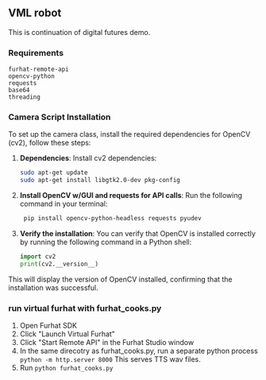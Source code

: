 ## VML robot 
This is continuation of digital futures demo.
### Requirements
```
furhat-remote-api
opencv-python
requests
base64
threading
```

### Camera Script Installation

To set up the camera class, install the required dependencies for OpenCV (cv2), follow these steps:

1. **Dependencies**: Install cv2 dependencies:
   ```bash
   sudo apt-get update
   sudo apt-get install libgtk2.0-dev pkg-config
    ```

2. **Install OpenCV w/GUI and requests for API calls**: Run the following command in your terminal:
   ```bash
    pip install opencv-python-headless requests pyudev
     ```

3. **Verify the installation**: You can verify that OpenCV is installed correctly by running the following command in a Python shell:
   ```python
   import cv2
   print(cv2.__version__)
   ```


This will display the version of OpenCV installed, confirming that the installation was successful.




### run virtual furhat with furhat_cooks.py
1. Open Furhat SDK
2. Click "Launch Virtual Furhat"
3. Click "Start Remote API" in the Furhat Studio window
4. In the same direcotry as furhat_cooks.py, run a separate python process ```python -m http.server 8000``` This serves TTS wav files.
5. Run ```python furhat_cooks.py```

